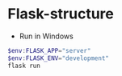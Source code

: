 # Flask-structure
* Run in Windows
```PowerShell
$env:FLASK_APP="server"
$env:FLASK_ENV="development"
flask run
```
